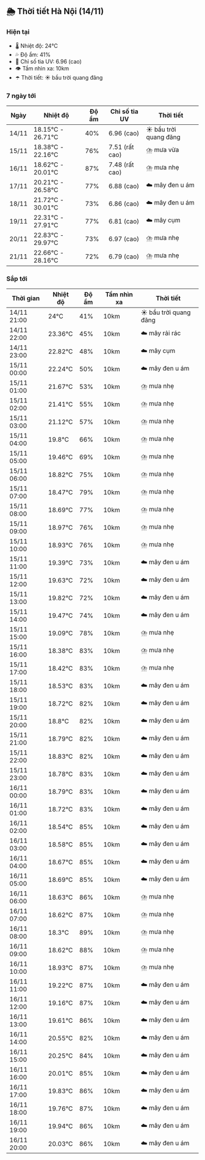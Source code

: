 ## 🌦️ Thời tiết Hà Nội (14/11)

### Hiện tại

- 🌡️ Nhiệt độ: 24℃
- 💦 Độ ẩm: 41%
- 🌟 Chỉ số tia UV: 6.96 (cao)
- 👁️ Tầm nhìn xa: 10km
- ☂️ Thời tiết: ☀️ bầu trời quang đãng

### 7 ngày tới

| Ngày | Nhiệt độ | Độ ẩm | Chỉ số tia UV | Thời tiết |
| --- | --- | --- | --- | --- |
| 14/11 | 18.15℃ - 26.71℃ | 40% | 6.96 (cao) | ☀️ bầu trời quang đãng |
| 15/11 | 18.38℃ - 22.16℃ | 76% | 7.51 (rất cao) | ⛈️ mưa vừa |
| 16/11 | 18.62℃ - 20.01℃ | 87% | 7.48 (rất cao) | ⛈️ mưa nhẹ |
| 17/11 | 20.21℃ - 26.58℃ | 77% | 6.88 (cao) | ☁️ mây đen u ám |
| 18/11 | 21.72℃ - 30.01℃ | 73% | 6.86 (cao) | ☁️ mây đen u ám |
| 19/11 | 22.31℃ - 27.91℃ | 77% | 6.81 (cao) | ☁️ mây cụm |
| 20/11 | 22.83℃ - 29.97℃ | 73% | 6.97 (cao) | ⛈️ mưa nhẹ |
| 21/11 | 22.66℃ - 28.16℃ | 72% | 6.79 (cao) | ⛈️ mưa nhẹ |

### Sắp tới

| Thời gian | Nhiệt độ | Độ ẩm | Tầm nhìn xa | Thời tiết |
| --- | --- | --- | --- | --- |
| 14/11 21:00 | 24℃ | 41% | 10km | ☀️ bầu trời quang đãng |
| 14/11 22:00 | 23.36℃ | 45% | 10km | ☁️ mây rải rác |
| 14/11 23:00 | 22.82℃ | 48% | 10km | ☁️ mây cụm |
| 15/11 00:00 | 22.24℃ | 50% | 10km | ☁️ mây đen u ám |
| 15/11 01:00 | 21.67℃ | 53% | 10km | ⛈️ mưa nhẹ |
| 15/11 02:00 | 21.41℃ | 55% | 10km | ⛈️ mưa nhẹ |
| 15/11 03:00 | 21.12℃ | 57% | 10km | ⛈️ mưa nhẹ |
| 15/11 04:00 | 19.8℃ | 66% | 10km | ⛈️ mưa nhẹ |
| 15/11 05:00 | 19.46℃ | 69% | 10km | ⛈️ mưa nhẹ |
| 15/11 06:00 | 18.82℃ | 75% | 10km | ⛈️ mưa nhẹ |
| 15/11 07:00 | 18.47℃ | 79% | 10km | ⛈️ mưa nhẹ |
| 15/11 08:00 | 18.69℃ | 77% | 10km | ⛈️ mưa nhẹ |
| 15/11 09:00 | 18.97℃ | 76% | 10km | ⛈️ mưa nhẹ |
| 15/11 10:00 | 18.93℃ | 76% | 10km | ⛈️ mưa nhẹ |
| 15/11 11:00 | 19.39℃ | 73% | 10km | ☁️ mây đen u ám |
| 15/11 12:00 | 19.63℃ | 72% | 10km | ☁️ mây đen u ám |
| 15/11 13:00 | 19.82℃ | 72% | 10km | ☁️ mây đen u ám |
| 15/11 14:00 | 19.47℃ | 74% | 10km | ☁️ mây đen u ám |
| 15/11 15:00 | 19.09℃ | 78% | 10km | ⛈️ mưa nhẹ |
| 15/11 16:00 | 18.38℃ | 83% | 10km | ⛈️ mưa nhẹ |
| 15/11 17:00 | 18.42℃ | 83% | 10km | ⛈️ mưa nhẹ |
| 15/11 18:00 | 18.53℃ | 83% | 10km | ☁️ mây đen u ám |
| 15/11 19:00 | 18.72℃ | 82% | 10km | ☁️ mây đen u ám |
| 15/11 20:00 | 18.8℃ | 82% | 10km | ☁️ mây đen u ám |
| 15/11 21:00 | 18.79℃ | 82% | 10km | ☁️ mây đen u ám |
| 15/11 22:00 | 18.83℃ | 82% | 10km | ☁️ mây đen u ám |
| 15/11 23:00 | 18.78℃ | 83% | 10km | ☁️ mây đen u ám |
| 16/11 00:00 | 18.79℃ | 83% | 10km | ☁️ mây đen u ám |
| 16/11 01:00 | 18.72℃ | 83% | 10km | ☁️ mây đen u ám |
| 16/11 02:00 | 18.54℃ | 85% | 10km | ☁️ mây đen u ám |
| 16/11 03:00 | 18.58℃ | 85% | 10km | ☁️ mây đen u ám |
| 16/11 04:00 | 18.67℃ | 85% | 10km | ☁️ mây đen u ám |
| 16/11 05:00 | 18.69℃ | 85% | 10km | ☁️ mây đen u ám |
| 16/11 06:00 | 18.63℃ | 86% | 10km | ⛈️ mưa nhẹ |
| 16/11 07:00 | 18.62℃ | 87% | 10km | ⛈️ mưa nhẹ |
| 16/11 08:00 | 18.3℃ | 89% | 10km | ⛈️ mưa nhẹ |
| 16/11 09:00 | 18.62℃ | 88% | 10km | ⛈️ mưa nhẹ |
| 16/11 10:00 | 18.93℃ | 87% | 10km | ⛈️ mưa nhẹ |
| 16/11 11:00 | 19.22℃ | 87% | 10km | ☁️ mây đen u ám |
| 16/11 12:00 | 19.16℃ | 87% | 10km | ☁️ mây đen u ám |
| 16/11 13:00 | 19.61℃ | 86% | 10km | ☁️ mây đen u ám |
| 16/11 14:00 | 20.55℃ | 82% | 10km | ☁️ mây đen u ám |
| 16/11 15:00 | 20.25℃ | 84% | 10km | ☁️ mây đen u ám |
| 16/11 16:00 | 20.01℃ | 85% | 10km | ☁️ mây đen u ám |
| 16/11 17:00 | 19.83℃ | 86% | 10km | ☁️ mây đen u ám |
| 16/11 18:00 | 19.76℃ | 87% | 10km | ☁️ mây đen u ám |
| 16/11 19:00 | 19.94℃ | 86% | 10km | ☁️ mây đen u ám |
| 16/11 20:00 | 20.03℃ | 86% | 10km | ☁️ mây đen u ám |
